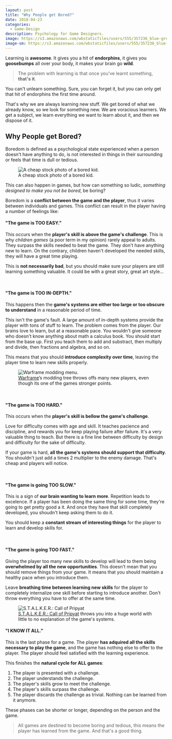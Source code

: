 ```yaml
---
layout: post
title: "Why People get Bored?"
date: 2018-04-23
categories:
  - Game-Design
description: Psychology for Game Designers.
image: https://s3.amazonaws.com/wbstaticfiles/users/555/357236_blue-grey-city-sky.jpg
image-sm: https://s3.amazonaws.com/wbstaticfiles/users/555/357236_blue-grey-city-sky.jpg
---
```


Learning is **awesome**. It gives you a hit of **endorphins**, it gives you **goosebumps** all over your body, it makes your brain go **wild**.

> The problem with learning is that once you've learnt something, **that's it**.

You can't unlearn something. Sure, you can forget it, but you can only get that hit of endorphins the first time around.

That's why we are always learning new stuff. We get bored of what we already know, so we look for something new. We are voracious learners. We get a subject, we learn everything we want to learn about it, and then we dispose of it.

## Why People get Bored?

Boredom is defined as a psychological state experienced when a person doesn't have anything to do, is not interested in things in their surrounding or feels that time is dull or tedious.

<figure>
  <img src="https://wp.production.patheos.com/blogs/betweentheshadows/files/2014/11/boring.jpg" alt="A cheap stock photo of a bored kid."/>
  <figcaption>A cheap stock photo of a bored kid.</figcaption>
</figure>

This can also happen in games, but how can something so ludic, *something designed to make you not be bored*, be boring?

Boredom is a **conflict between the game and the player**, thus it varies between individuals and games. This conflict can result in the player having a number of feelings like:

#### "The game is TOO EASY."

This occurs when the **player's skill is above the game's challenge**.
This is why *children games* (a poor term in my opinion) rarely appeal to adults. They surpass the skills needed to beat the game. They don't have anything new to learn. On the contrary, children haven't developed the needed skills, they will have a great time playing.

This is **not necessarily bad**, but you should make sure your players are still learning something valuable. It could be with a great story, great art style...

<br>

#### "The game is TOO IN-DEPTH."

This happens then the **game's systems are either too large or too obscure to understand** in a reasonable period of time.

This isn't the game's fault. A large amount of in-depth systems provide the player with tons of stuff to learn. The problem comes from the player. Our brains love to learn, but at a reasonable pace.
You wouldn't give someone who doesn't know anything about math a calculus book. You should start from the base up. First you teach them to add and substract, then multiply and divide, then fractions and algebra, and so on.

This means that you should **introduce complexity over time**, leaving the player time to learn new skills properly.

<figure>
  <img src="https://www.mobygames.com/images/shots/l/762577-warframe-windows-screenshot-the-modding-menu-you-can-transmute.png" alt="Warframe modding menu."/>
  <figcaption><a href="https://www.warframe.com" target="_blank">Warframe</a>’s modding tree throws offs many new players, even though its one of the games stronger points.</figcaption>
</figure>

<br>

#### "The game is TOO HARD."

This occurs when the **player's skill is bellow the game's challenge**.

Love for difficulty comes with age and skill. It teaches pacience and discipline, and rewards you for keep playing failure after failure. It's a very valuable thing to teach. But there is a fine line between difficulty by design and difficulty for the sake of difficulty.

If your game is hard, **all the game's systems should support that difficulty**. You shouldn't just add a times 2 multiplier to the enemy damage. That's cheap and players will notice.

<br>

#### "The game is going TOO SLOW."

This is a sign of **our brain wanting to learn more**.
Repetition leads to excelence. If a player has been doing the same thing for some time, they're going to get pretty good a it. And once they have that skill completely developed, you shoudn't keep asking them to do it.

You should keep a **constant stream of interesting things** for the player to learn and develop skills for.

<br>

#### "The game is going TOO FAST."

Giving the player too many new skills to develop will lead to them being **overwhelmed by all the new opportunities**.
This doesn't mean that you should remove things from your game. It means that you should maintain a healthy pace when you introduce them.

Leave **breathing time between learning new skills** for the player to completely internalize one skill before starting to introduce another. Don't throw everything you have to offer at the same time.

<figure>
  <img src="https://i.ytimg.com/vi/U8cB8B_jCX8/maxresdefault.jpg" alt="S.T.A.L.K.E.R.: Call of Pripyat"/>
  <figcaption><a href="https://store.steampowered.com/app/41700/STALKER_Call_of_Pripyat/" target="_blank">S.T.A.L.K.E.R.: Call of Pripyat</a> throws you into a huge world with little to no explanation of the game's systems.</figcaption>
</figure>

#### "I KNOW IT ALL."

This is the last phase for a game. The player **has adquired all the skills necessary to play the game**, and the game has nothing else to offer to the player. The player should feel satisfied with the learning experience.

This finishes the **natural cycle for ALL games**:

1. The player is presented with a challenge.
2. The player understands the challenge.
3. The player's skills grow to meet the challenge.
4. The player's skills surpass the challenge.
5. The player discards the challenge as trivial. Nothing can be learned from it anymore.

These phases can be shorter or longer, depending on the person and the game.

> All games are destined to become boring and tedious, this means the player has learned from the game. And that's a good thing.
